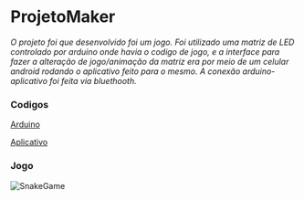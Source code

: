 # ProjetoMaker
<i>O projeto foi que desenvolvido foi um jogo.
Foi utilizado uma matriz de LED controlado por arduino onde havia o codigo de jogo, e a interface para fazer a alteração de jogo/animação da matriz era por meio de um celular android rodando o aplicativo feito para o mesmo.
A conexão arduino-aplicativo foi feita via bluethooth.</i>


### Codigos
[Arduino](https://github.com/filipebsmaia/ProjetoMaker/tree/master/arduino)

[Aplicativo](https://github.com/filipebsmaia/ProjetoMaker/tree/master/app)

### Jogo
![SnakeGame](https://github.com/filipebsmaia/ProjetoMaker/tree/master/videos/snake.gif)
